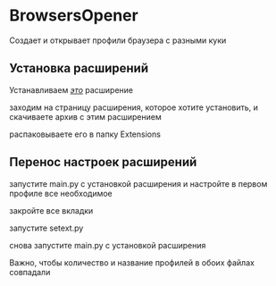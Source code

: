 # BrowsersOpener
Создает и открывает профили браузера с разными куки

## Установка расширений
Устанавливаем [*это*](https://chrome.google.com/webstore/detail/crx-extractordownloader/ajkhmmldknmfjnmeedkbkkojgobmljda) расширение

заходим на страницу расширения, которое хотите установить, и скачиваете архив с этим расширением

распаковываете его в папку Extensions

## Перенос настроек расширений
запустите main.py с установкой расширения и настройте в первом профиле все необходимое

закройте все вкладки

запустите setext.py

снова запустите main.py с установкой расширения

Важно, чтобы количество и название профилей в обоих файлах совпадали
